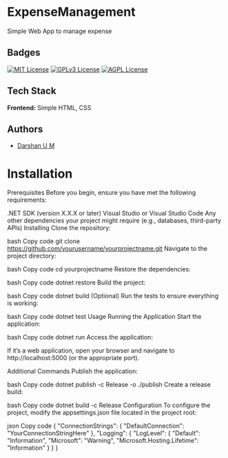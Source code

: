 # ExpenseManagement
Simple Web App to manage expense

## Badges

[![MIT License](https://img.shields.io/badge/License-MIT-green.svg)](https://choosealicense.com/licenses/mit/)
[![GPLv3 License](https://img.shields.io/badge/License-GPL%20v3-yellow.svg)](https://opensource.org/licenses/)
[![AGPL License](https://img.shields.io/badge/license-AGPL-blue.svg)](http://www.gnu.org/licenses/agpl-3.0)


## Tech Stack

**Frontend:** Simple HTML, CSS


## Authors

- [Darshan U M](https://github.com/Darshanum-27)

# Installation
Prerequisites
Before you begin, ensure you have met the following requirements:

.NET SDK (version X.X.X or later)
Visual Studio or Visual Studio Code
Any other dependencies your project might require (e.g., databases, third-party APIs)
Installing
Clone the repository:

bash
Copy code
git clone https://github.com/yourusername/yourprojectname.git
Navigate to the project directory:

bash
Copy code
cd yourprojectname
Restore the dependencies:

bash
Copy code
dotnet restore
Build the project:

bash
Copy code
dotnet build
(Optional) Run the tests to ensure everything is working:

bash
Copy code
dotnet test
Usage
Running the Application
Start the application:

bash
Copy code
dotnet run
Access the application:

If it’s a web application, open your browser and navigate to http://localhost:5000 (or the appropriate port).

Additional Commands
Publish the application:

bash
Copy code
dotnet publish -c Release -o ./publish
Create a release build:

bash
Copy code
dotnet build -c Release
Configuration
To configure the project, modify the appsettings.json file located in the project root:

json
Copy code
{
  "ConnectionStrings": {
    "DefaultConnection": "YourConnectionStringHere"
  },
  "Logging": {
    "LogLevel": {
      "Default": "Information",
      "Microsoft": "Warning",
      "Microsoft.Hosting.Lifetime": "Information"
    }
  }
}
